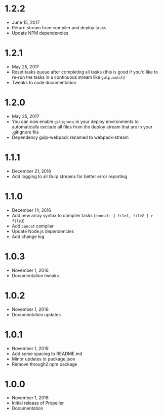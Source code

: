 # 1.2.2
 - June 15, 2017
 - Return stream from compiler and deploy tasks
 - Update NPM dependencies

# 1.2.1
 - May 25, 2017
 - Reset tasks queue after completing all tasks (this is good if you'd like to re-run the tasks in a continuous stream like `gulp.watch`)
 - Tweaks to code documentation

# 1.2.0
 - May 25, 2017
 - You can now enable `gitignore` in your deploy environments to automatically exclude all files from the deploy stream that are in your .gitignore file
 - Dependency gulp-webpack renamed to webpack-stream

# 1.1.1
 - December 21, 2016
 - Add logging to all Gulp streams for better error reporting

# 1.1.0
 - December 14, 2016
 - Add new array syntax to compiler tasks (`concat: [ file1, file2 ] > file3`)
 - Add `concat` compiler
 - Update Node.js dependencies
 - Add change log

# 1.0.3
 - November 1, 2016
 - Documentation tweaks

# 1.0.2
 - November 1, 2016
 - Documentation updates

# 1.0.1
 - November 1, 2016
 - Add some spacing to README.md
 - Minor updates to package.json
 - Remove through2 npm package

# 1.0.0
 - November 1, 2016
 - Initial release of Propeller
 - Documentation
